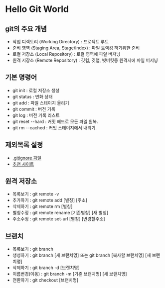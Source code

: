 # Hello Git World

## git의 주요 개념
- 작업 디렉토리 (Working Directory) : 프로젝트 루트
- 준비 영역 (Staging Area, Stage/Index) : 파일 트랙킹 하기위한 준비
- 로컬 저장소 (Local Repository) : 로컬 영역에 파일 버저닝
- 원격 저장소 (Remote Repository) : 깃헙, 깃랩, 빗버킷등 원격지에 파일 버저닝

## 기본 명령어
- git init : 로컬 저장소 생성
- git status : 변화 상태
- git add : 파일 스테이지 올리기
- git commit : 버전 기록
- git log : 버전 기록 리스트
- git reset --hard : 커밋 헤드로 모든 파일 원복.
- git rm --cached : 커밋 스테이지에서 내리기.

## 제외목록 설정
- [.gitignore 파일](https://git-scm.com/docs/gitignore#_pattern_format)
- [추천 사이트](https://www.gitignore.io/)

## 원격 저장소
- 목록보기 : git remote -v 
- 추가하기 : git remote add [별칭] [주소]
- 삭제하기 : git remote rm [별칭]
- 별칭수정 : git remote rename [기존별칭] [새 별칭]
- 주소수정 : git remote set-url [별칭] [변경할주소]

## 브랜치
- 목록보기 : git branch
- 생성하기 : git branch [새 브랜치명] 또는 git branch [복사할 브랜치명] [새 브랜치명]
- 삭제하기 : git branch -d [브랜치명] 
- 이름변경(이동) : git branch -m [기존 브랜치명] [새 브랜치명]
- 전환하기 : git checkout [브랜치명]
